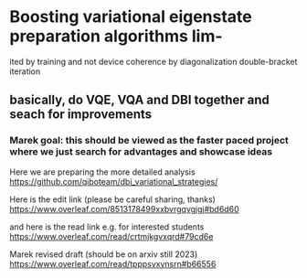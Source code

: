 # Boosting variational eigenstate preparation algorithms lim-
ited by training and not device coherence by diagonalization
double-bracket iteration

## basically, do VQE, VQA and DBI together and seach for improvements

### Marek goal: this should be viewed as the faster paced project where we just search for advantages and showcase ideas
Here we are preparing the more detailed analysis
https://github.com/qiboteam/dbi_variational_strategies/

Here is the edit link (please be careful sharing, thanks)
https://www.overleaf.com/8513178499xxbvrgqvgjgj#bd6d60

and here is the read link e.g. for interested students
https://www.overleaf.com/read/crtmjkgvxqrd#79cd6e

Marek revised draft (should be on arxiv still 2023)
https://www.overleaf.com/read/tpppsvxynsrn#b66556

